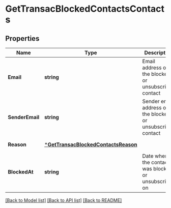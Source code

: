 # GetTransacBlockedContactsContacts

## Properties
Name | Type | Description | Notes
------------ | ------------- | ------------- | -------------
**Email** | **string** | Email address of the blocked or unsubscribed contact | [default to null]
**SenderEmail** | **string** | Sender email address of the blocked or unsubscribed contact | [default to null]
**Reason** | [***GetTransacBlockedContactsReason**](getTransacBlockedContacts_reason.md) |  | [default to null]
**BlockedAt** | **string** | Date when the contact was blocked or unsubscribed on | [default to null]

[[Back to Model list]](../README.md#documentation-for-models) [[Back to API list]](../README.md#documentation-for-api-endpoints) [[Back to README]](../README.md)


